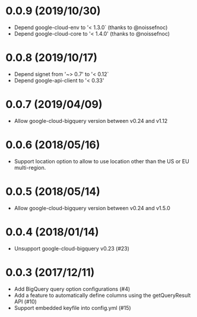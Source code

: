 # 0.0.9 (2019/10/30)

* Depend google-cloud-env to '< 1.3.0` (thanks to @noissefnoc)
* Depend google-cloud-core to '< 1.4.0' (thanks to @noissefnoc)

# 0.0.8 (2019/10/17)

* Depend signet from '~> 0.7' to '< 0.12`
* Depend google-api-client to '< 0.33'

# 0.0.7 (2019/04/09)

* Allow google-cloud-bigquery version between v0.24 and v1.12

# 0.0.6 (2018/05/16)

* Support location option to allow to use location other than the US or EU multi-region.

# 0.0.5 (2018/05/14)

* Allow google-cloud-bigquery version between v0.24 and v1.5.0

# 0.0.4 (2018/01/14)

* Unsupport google-cloud-bigquery v0.23 (#23)

# 0.0.3 (2017/12/11)

* Add BigQuery query option configurations (#4)
* Add a feature to automatically define columns using the getQueryResult API (#10)
* Support embedded keyfile into config.yml (#15)

